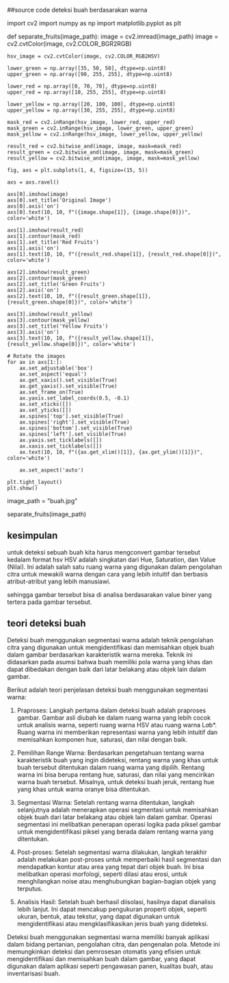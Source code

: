 ##source code deteksi buah berdasarakan warna

import cv2
import numpy as np
import matplotlib.pyplot as plt

def separate_fruits(image_path):
    image = cv2.imread(image_path)
    image = cv2.cvtColor(image, cv2.COLOR_BGR2RGB)

    hsv_image = cv2.cvtColor(image, cv2.COLOR_RGB2HSV)

    lower_green = np.array([35, 50, 50], dtype=np.uint8)
    upper_green = np.array([90, 255, 255], dtype=np.uint8)

    lower_red = np.array([0, 70, 70], dtype=np.uint8)
    upper_red = np.array([10, 255, 255], dtype=np.uint8)

    lower_yellow = np.array([20, 100, 100], dtype=np.uint8)
    upper_yellow = np.array([30, 255, 255], dtype=np.uint8)

    mask_red = cv2.inRange(hsv_image, lower_red, upper_red)
    mask_green = cv2.inRange(hsv_image, lower_green, upper_green)
    mask_yellow = cv2.inRange(hsv_image, lower_yellow, upper_yellow)

    result_red = cv2.bitwise_and(image, image, mask=mask_red)
    result_green = cv2.bitwise_and(image, image, mask=mask_green)
    result_yellow = cv2.bitwise_and(image, image, mask=mask_yellow)

    fig, axs = plt.subplots(1, 4, figsize=(15, 5))

    axs = axs.ravel()

    axs[0].imshow(image)
    axs[0].set_title('Original Image')
    axs[0].axis('on')
    axs[0].text(10, 10, f"({image.shape[1]}, {image.shape[0]})", color='white')

    axs[1].imshow(result_red)
    axs[1].contour(mask_red)
    axs[1].set_title('Red Fruits')
    axs[1].axis('on')
    axs[1].text(10, 10, f"({result_red.shape[1]}, {result_red.shape[0]})", color='white')

    axs[2].imshow(result_green)
    axs[2].contour(mask_green)
    axs[2].set_title('Green Fruits')
    axs[2].axis('on')
    axs[2].text(10, 10, f"({result_green.shape[1]}, {result_green.shape[0]})", color='white')

    axs[3].imshow(result_yellow)
    axs[3].contour(mask_yellow)
    axs[3].set_title('Yellow Fruits')
    axs[3].axis('on')
    axs[3].text(10, 10, f"({result_yellow.shape[1]}, {result_yellow.shape[0]})", color='white')

    # Rotate the images
    for ax in axs[1:]:
        ax.set_adjustable('box')
        ax.set_aspect('equal')
        ax.get_xaxis().set_visible(True)
        ax.get_yaxis().set_visible(True)
        ax.set_frame_on(True)
        ax.yaxis.set_label_coords(0.5, -0.1)
        ax.set_xticks([])
        ax.set_yticks([])
        ax.spines['top'].set_visible(True)
        ax.spines['right'].set_visible(True)
        ax.spines['bottom'].set_visible(True)
        ax.spines['left'].set_visible(True)
        ax.yaxis.set_ticklabels([])
        ax.xaxis.set_ticklabels([])
        ax.text(10, 10, f"({ax.get_xlim()[1]}, {ax.get_ylim()[1]})", color='white')

        ax.set_aspect('auto')

    plt.tight_layout()
    plt.show()


image_path = "buah.jpg"

separate_fruits(image_path)

## kesimpulan 

untuk deteksi sebuah buah kita harus mengconvert gambar tersebut kedalam format hsv 
HSV adalah singkatan dari Hue, Saturation, dan Value (Nilai). Ini adalah salah satu ruang warna yang digunakan dalam pengolahan citra untuk mewakili warna dengan cara yang lebih intuitif dan berbasis atribut-atribut yang lebih manusiawi.

sehingga gambar tersebut bisa di analisa berdasarakan value biner yang tertera pada gambar tersebut. 

## teori deteksi buah

Deteksi buah menggunakan segmentasi warna adalah teknik pengolahan citra yang digunakan untuk mengidentifikasi dan memisahkan objek buah dalam gambar berdasarkan karakteristik warna mereka. Teknik ini didasarkan pada asumsi bahwa buah memiliki pola warna yang khas dan dapat dibedakan dengan baik dari latar belakang atau objek lain dalam gambar.

Berikut adalah teori penjelasan deteksi buah menggunakan segmentasi warna:

1. Praproses: Langkah pertama dalam deteksi buah adalah praproses gambar. Gambar asli diubah ke dalam ruang warna yang lebih cocok untuk analisis warna, seperti ruang warna HSV atau ruang warna L*a*b*. Ruang warna ini memberikan representasi warna yang lebih intuitif dan memisahkan komponen hue, saturasi, dan nilai dengan baik.

2. Pemilihan Range Warna: Berdasarkan pengetahuan tentang warna karakteristik buah yang ingin dideteksi, rentang warna yang khas untuk buah tersebut ditentukan dalam ruang warna yang dipilih. Rentang warna ini bisa berupa rentang hue, saturasi, dan nilai yang mencirikan warna buah tersebut. Misalnya, untuk deteksi buah jeruk, rentang hue yang khas untuk warna oranye bisa ditentukan.

3. Segmentasi Warna: Setelah rentang warna ditentukan, langkah selanjutnya adalah menerapkan operasi segmentasi untuk memisahkan objek buah dari latar belakang atau objek lain dalam gambar. Operasi segmentasi ini melibatkan penerapan operasi logika pada piksel gambar untuk mengidentifikasi piksel yang berada dalam rentang warna yang ditentukan.

4. Post-proses: Setelah segmentasi warna dilakukan, langkah terakhir adalah melakukan post-proses untuk memperbaiki hasil segmentasi dan mendapatkan kontur atau area yang tepat dari objek buah. Ini bisa melibatkan operasi morfologi, seperti dilasi atau erosi, untuk menghilangkan noise atau menghubungkan bagian-bagian objek yang terputus.

5. Analisis Hasil: Setelah buah berhasil diisolasi, hasilnya dapat dianalisis lebih lanjut. Ini dapat mencakup pengukuran properti objek, seperti ukuran, bentuk, atau tekstur, yang dapat digunakan untuk mengidentifikasi atau mengklasifikasikan jenis buah yang dideteksi.

Deteksi buah menggunakan segmentasi warna memiliki banyak aplikasi dalam bidang pertanian, pengolahan citra, dan pengenalan pola. Metode ini memungkinkan deteksi dan pemrosesan otomatis yang efisien untuk mengidentifikasi dan memisahkan buah dalam gambar, yang dapat digunakan dalam aplikasi seperti pengawasan panen, kualitas buah, atau inventarisasi buah.